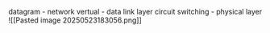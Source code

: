 datagram  - network
vertual - data link layer
circuit switching - physical layer
![[Pasted image 20250523183056.png]]